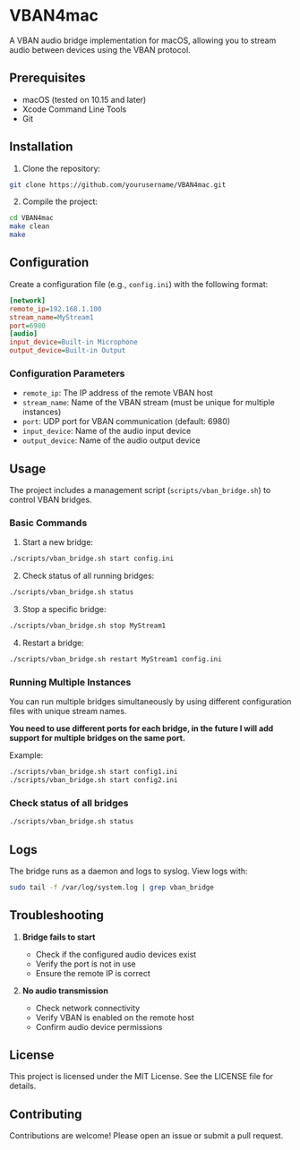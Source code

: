 # VBAN4mac

A VBAN audio bridge implementation for macOS, allowing you to stream audio between devices using the VBAN protocol.

## Prerequisites

- macOS (tested on 10.15 and later)
- Xcode Command Line Tools
- Git

## Installation

1. Clone the repository:

```bash
git clone https://github.com/yourusername/VBAN4mac.git
```

2. Compile the project:

```bash
cd VBAN4mac
make clean
make
```

## Configuration

Create a configuration file (e.g., `config.ini`) with the following format:

```ini
[network]
remote_ip=192.168.1.100
stream_name=MyStream1
port=6980
[audio]
input_device=Built-in Microphone
output_device=Built-in Output
```

### Configuration Parameters

- `remote_ip`: The IP address of the remote VBAN host
- `stream_name`: Name of the VBAN stream (must be unique for multiple instances)
- `port`: UDP port for VBAN communication (default: 6980)
- `input_device`: Name of the audio input device
- `output_device`: Name of the audio output device

## Usage

The project includes a management script (`scripts/vban_bridge.sh`) to control VBAN bridges.

### Basic Commands

1. Start a new bridge:

```bash
./scripts/vban_bridge.sh start config.ini
```

2. Check status of all running bridges:

```bash
./scripts/vban_bridge.sh status
```

3. Stop a specific bridge:

```bash
./scripts/vban_bridge.sh stop MyStream1
```

4. Restart a bridge:

```bash
./scripts/vban_bridge.sh restart MyStream1 config.ini
```

### Running Multiple Instances

You can run multiple bridges simultaneously by using different configuration files with unique stream names.

**You need to use different ports for each bridge, in the future I will add support for multiple bridges on the same port.**

Example:

```bash
./scripts/vban_bridge.sh start config1.ini
./scripts/vban_bridge.sh start config2.ini
```

### Check status of all bridges

```bash
./scripts/vban_bridge.sh status
```

## Logs

The bridge runs as a daemon and logs to syslog. View logs with:

```bash
sudo tail -f /var/log/system.log | grep vban_bridge
```

## Troubleshooting

1. **Bridge fails to start**
   - Check if the configured audio devices exist
   - Verify the port is not in use
   - Ensure the remote IP is correct

2. **No audio transmission**
   - Check network connectivity
   - Verify VBAN is enabled on the remote host
   - Confirm audio device permissions

## License

This project is licensed under the MIT License. See the LICENSE file for details.

## Contributing

Contributions are welcome! Please open an issue or submit a pull request.
